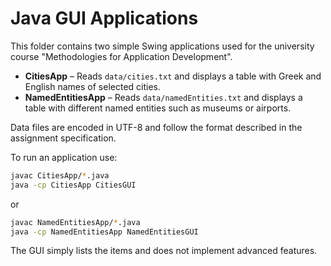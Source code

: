 # Java GUI Applications

This folder contains two simple Swing applications used for the university course "Methodologies for Application Development".

- **CitiesApp** – Reads `data/cities.txt` and displays a table with Greek and English names of selected cities.
- **NamedEntitiesApp** – Reads `data/namedEntities.txt` and displays a table with different named entities such as museums or airports.

Data files are encoded in UTF-8 and follow the format described in the assignment specification.

To run an application use:

```bash
javac CitiesApp/*.java
java -cp CitiesApp CitiesGUI
```

or

```bash
javac NamedEntitiesApp/*.java
java -cp NamedEntitiesApp NamedEntitiesGUI
```

The GUI simply lists the items and does not implement advanced features.
